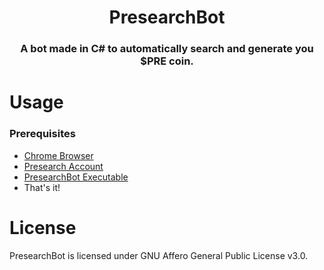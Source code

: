 <h1 align="center">PresearchBot</h1>
<h3 align="center">A bot made in C# to automatically search and generate you $PRE coin.</h3>
<h1>Usage</h1>
<h3>Prerequisites</h3>
<ul>
  <li><a rel="noopener" target="_blank" href="https://www.google.com/chrome/">Chrome Browser</a></li>
    <li><a rel="noopener" target="_blank" href="https://presearch.org">Presearch Account</a></li>
  <li><a rel="noopener" target="_blank" href="https://github.com/ibzann/PresearchBot/releases">PresearchBot Executable</a></li>
  <li>That's it!</li>
</ul>
<h1>License</h1>
<p>PresearchBot is licensed under GNU Affero General Public License v3.0.</p>
